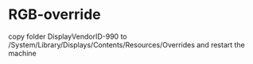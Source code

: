# RGB-override 
copy folder DisplayVendorID-990 to /System/Library/Displays/Contents/Resources/Overrides and restart the machine
